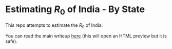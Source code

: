# Estimating $R_0$ of India - By State

This repo attempts to estimate the $R_0$ of India.

You can read the main writeup [here](https://htmlpreview.github.io/?https://github.com/HariharanJayashankar/covid_india/blob/master/covid_india/estimating_model.html) (this will open an HTML preview but it is safe).
